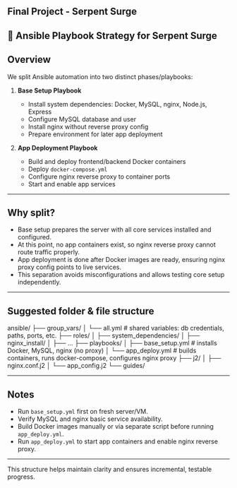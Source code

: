 Final Project - Serpent Surge 
--  
🚩 Ansible Playbook Strategy for Serpent Surge
--

## Overview

We split Ansible automation into two distinct phases/playbooks:

1. **Base Setup Playbook**  
   - Install system dependencies: Docker, MySQL, nginx, Node.js, Express
   - Configure MySQL database and user  
   - Install nginx without reverse proxy config  
   - Prepare environment for later app deployment

2. **App Deployment Playbook**  
   - Build and deploy frontend/backend Docker containers  
   - Deploy `docker-compose.yml`  
   - Configure nginx reverse proxy to container ports  
   - Start and enable app services

---

## Why split?

- Base setup prepares the server with all core services installed and configured.  
- At this point, no app containers exist, so nginx reverse proxy cannot route traffic properly.  
- App deployment is done after Docker images are ready, ensuring nginx proxy config points to live services.  
- This separation avoids misconfigurations and allows testing core setup independently.

---

## Suggested folder & file structure


ansible/
├── group_vars/
│   └── all.yml     # shared variables: db credentials, paths, ports, etc.
├── roles/
│   ├── system_dependencies/
│   ├── nginx_install/
│   ├── ...
├── playbooks/
│   ├── base_setup.yml    # installs Docker, MySQL, nginx (no proxy)
│   └── app_deploy.yml    # builds containers, runs docker-compose, configures nginx proxy
├── j2/
│   ├── nginx.conf.j2
│   └── app_config.j2
└── guides/



---

## Notes

- Run `base_setup.yml` first on fresh server/VM.  
- Verify MySQL and nginx basic service availability.  
- Build Docker images manually or via separate script before running `app_deploy.yml`.  
- Run `app_deploy.yml` to start app containers and enable nginx reverse proxy.

---

This structure helps maintain clarity and ensures incremental, testable progress.
